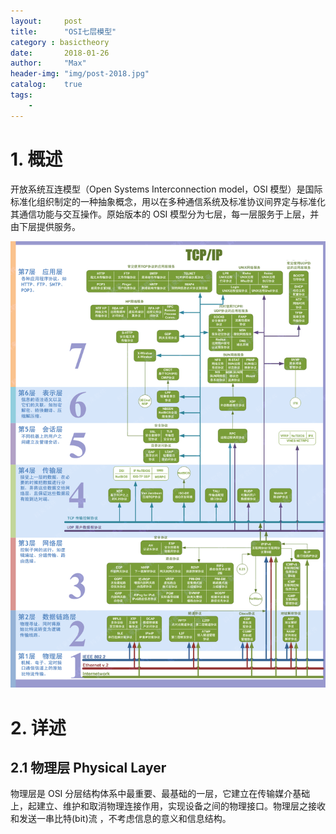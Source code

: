 ```yaml
---
layout:     post
title:      "OSI七层模型"
category : basictheory
date:       2018-01-26
author:     "Max"
header-img: "img/post-2018.jpg"
catalog:    true
tags:
    - 
---
```


# 1. 概述

开放系统互连模型（Open Systems Interconnection model，OSI 模型）是国际标准化组织制定的一种抽象概念，用以在多种通信系统及标准协议间界定与标准化其通信功能与交互操作。原始版本的 OSI 模型分为七层，每一层服务于上层，并由下层提供服务。

![OSI](/img/in-post/osi/tcpip.gif)

# 2. 详述

## 2.1 物理层 Physical Layer

物理层是 OSI 分层结构体系中最重要、最基础的一层，它建立在传输媒介基础上，起建立、维护和取消物理连接作用，实现设备之间的物理接口。物理层之接收和发送一串比特(bit)流
，不考虑信息的意义和信息结构。